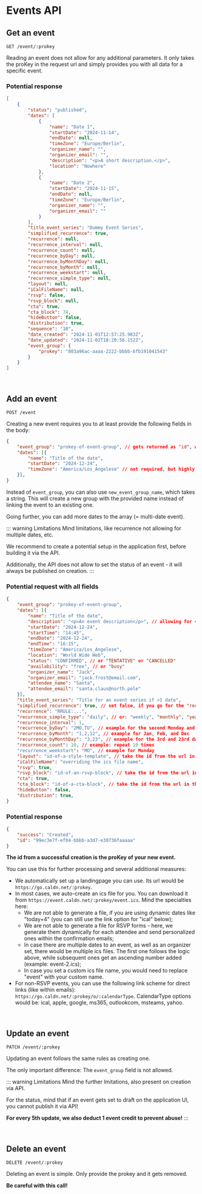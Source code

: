 
# Events API

## Get an event

```
GET /event/:prokey
```

Reading an event does not allow for any additional parameters. It only takes the proKey in the request url and simply provides you with all data for a specific event.

### Potential response

```json
[
    {
        "status": "published",
        "dates": [
            {
                "name": "Date 1",
                "startDate": "2024-11-14",
                "endDate": null,
                "timeZone": "Europe/Berlin",
                "organizer_name": "",
                "organizer_email": "",
                "description": "<p>A short description.</p>",
                "location": "Nowhere"
            },
            {
                "name": "Date 2",
                "startDate": "2024-11-15",
                "endDate": null,
                "timeZone": "Europe/Berlin",
                "organizer_name": "",
                "organizer_email": ""
            }
        ],
        "title_event_series": "Dummy Event Series",
        "simplified_recurrence": true,
        "recurrence": null,
        "recurrence_interval": null,
        "recurrence_count": null,
        "recurrence_byDay": null,
        "recurrence_byMonthDay": null,
        "recurrence_byMonth": null,
        "recurrence_weekstart": null,
        "recurrence_simple_type": null,
        "layout": null,
        "iCalFileName": null,
        "rsvp": false,
        "rsvp_block": null,
        "cta": true,
        "cta_block": 74,
        "hideButton": false,
        "distribution": true,
        "sequence": "10",
        "date_created": "2024-11-01T12:57:25.983Z",
        "date_updated": "2024-11-02T18:20:56.152Z",
        "event_group": {
            "prokey": "803a96ac-aaaa-2222-bbbb-6fb191041543"
        }
    }
]
```

<br />

## Add an event

```
POST /event
```

Creating a new event requires you to at least provide the following fields in the body:

```json
{
    "event_group": "prokey-of-event-group", // gets returned as "id", when creating a group; also visible in the application
    "dates": [{
        "name": "Title of the date",
        "startDate": "2024-12-24",
        "timeZone": "America/Los_Angelese" // not required, but highly recommended
    }],
}
```

Instead of `event_group`, you can also use `new_event_group_name`, which takes a string. This will create a new group with the provided name instead of linking the event to an existing one.

Going further, you can add more dates to the array (= multi-date event).

::: warning Limitations
Mind limitations, like recurrence not allowing for multiple dates, etc.

We recommend to create a potential setup in the application first, before building it via the API.

Additionally, the API does not allow to set the status of an event - it will always be published on creation.
:::

### Potential request with all fields

```json
{
    "event_group": "prokey-of-event-group",
    "dates": [{
        "name": "Title of the date",
        "description": "<p>An event description</p>", // allowing for <p>, <strong>, <em>, <u>, <h1>, <h2>, <h3>, <h4>, <ul>, <ol>, <li>, <a>
        "startDate": "2024-12-24",
        "startTime": "14:45",
        "endDate": "2024-12-24",
        "endTime": "16:15",
        "timeZone": "America/Los_Angelese",
        "location": "World Wide Web",
        "status": "CONFIRMED", // or "TENTATIVE" or "CANCELLED"
        "availability": "free", // or "busy"
        "organizer_name": "Jack",
        "organizer_email": "jack.frost@email.com",
        "attendee_name": "Santa",
        "attendee_email": "santa.claus@north.pole"
    }],
    "title_event_series": "Title for an event series if >1 date",
    "simplified_recurrence": true, // set false, if you go for the "recurrence" field, which takes an RRULE; and true if you use the other recurrence fields
    "recurrence": "RRULE:...",
    "recurrence_simple_type": "daily", // or: "weekly", "monthly", "yearly",
    "recurrence_interval": 1,
    "recurrence_byDay": "2MO,TU", // example for the second Monday and each Tuesday
    "recurrence_byMonth": "1,2,12", // example for Jan, Feb, and Dec
    "recurrence_byMonthDay": "3,23", // example for the 3rd and 23rd day of the month
    "recurrence_count": 10, // example: repeat 10 times
    "recurrence_weekstart": "MO", // example for Monday
    "layout": "id-of-a-style-template", // take the id from the url in the application
    "iCalFileName": "overriding the ics file name",
    "rsvp": true,
    "rsvp_block": "id-of-an-rsvp-block", // take the id from the url in the application or the response when creating an rsvp block via API
    "cta": true,
    "cta_block": "id-of-a-cta-block", // take the id from the url in the application
    "hideButton": false,
    "distribution": true,
}
```

### Potential response

```json
{
    "success": "Created",
    "id": "99ec3e7f-ef04-bbbb-a3d7-e30736faaaaa"
}
```

**The id from a successful creation is the proKey of your new event.**

You can use this for further processing and several additional measures:

* We automatically set up a landingpage you can use. Its url would be `https://go.caldn.net/:prokey`.
* In most cases, we auto-create an ics file for you. You can download it from `https://event.caldn.net/:prokey/event.ics`. Mind the specialties here:
  * We are not able to generate a file, if you are using dynamic dates like "today+4" (you can still use the link option for "ical" below);
  * We are not able to generate a file for RSVP forms - here, we generate them dynamically for each attendee and send personalized ones within the confirmation emails;
  * In case there are multiple dates to an event, as well as an organizer set, there would be multiple ics files. The first one follows the logic above, while subsequent ones get an ascending number added (example: event-2.ics);
  * In case you set a custom ics file name, you would need to replace "event" with your custom name.
* For non-RSVP events, you can use the following link scheme for direct links (like within emails): `https://go.caldn.net/:prokey/o/:calendarType`. CalendarType options would be: ical, apple, google, ms365, outlookcom, msteams, yahoo.

<br />

## Update an event

```
PATCH /event/:prokey
```

Updating an event follows the same rules as creating one.

The only important difference: The `event_group` field is not allowed.

::: warning Limitations
Mind the further lmitations, also present on creation via API.

For the status, mind that if an event gets set to draft on the application UI, you cannot publish it via API!

**For every 5th update, we also deduct 1 event credit to prevent abuse!**
:::

<br />

## Delete an event

```
DELETE /event/:prokey
```

Deleting an event is simple. Only provide the prokey and it gets removed.

**Be careful with this call!**
